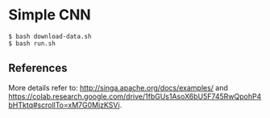 # Simple CNN

```
$ bash download-data.sh
$ bash run.sh
```

## References
More details refer to: <http://singa.apache.org/docs/examples/> and <https://colab.research.google.com/drive/1fbGUs1AsoX6bU5F745RwQpohP4bHTktq#scrollTo=xM7G0MjzKSVj>.

